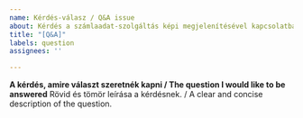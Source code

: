 ```yaml
---
name: Kérdés-válasz / Q&A issue
about: Kérdés a számlaadat-szolgáltás képi megjelenítésével kapcsolatban / A question related to the visual display of the invoice data report
title: "[Q&A]"
labels: question
assignees: ''

---
```


**A kérdés, amire választ szeretnék kapni / The question I would like to be answered**
Rövid és tömör leírása a kérdésnek. / A clear and concise description of the question.
